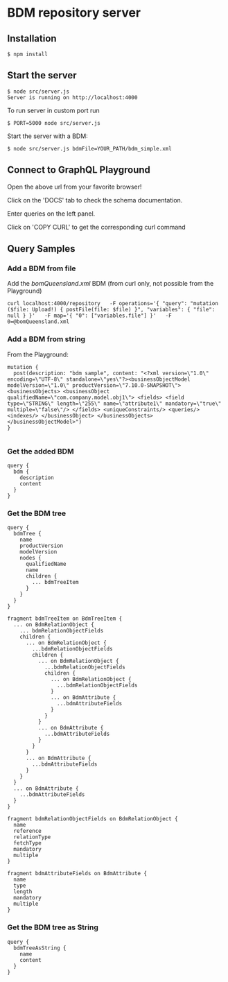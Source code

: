# BDM repository server

## Installation
```
$ npm install
```

## Start the server
```
$ node src/server.js
Server is running on http://localhost:4000
```

To run server in custom port run
```
$ PORT=5000 node src/server.js
```

Start the server with a BDM:
```
$ node src/server.js bdmFile=YOUR_PATH/bdm_simple.xml
```

## Connect to GraphQL Playground

Open the above url from your favorite browser!

Click on the 'DOCS' tab to check the schema documentation.

Enter queries on the left panel.

Click on 'COPY CURL' to get the corresponding curl command


## Query Samples

### Add a BDM from file

Add the _bomQueensland.xml_ BDM (from curl only, not possible from the Playground)

```
curl localhost:4000/repository   -F operations='{ "query": "mutation ($file: Upload!) { postFile(file: $file) }", "variables": { "file": null } }'   -F map='{ "0": ["variables.file"] }'   -F 0=@bomQueensland.xml
```

### Add a BDM from string

From the Playground:

```
mutation {
  post(description: "bdm sample", content: "<?xml version=\"1.0\" encoding=\"UTF-8\" standalone=\"yes\"?><businessObjectModel modelVersion=\"1.0\" productVersion=\"7.10.0-SNAPSHOT\"> <businessObjects> <businessObject qualifiedName=\"com.company.model.obj1\"> <fields> <field type=\"STRING\" length=\"255\" name=\"attribute1\" mandatory=\"true\" multiple=\"false\"/> </fields> <uniqueConstraints/> <queries/> <indexes/> </businessObject> </businessObjects> </businessObjectModel>")
}


```

### Get the added BDM

```
query {
  bdm {
    description
    content
  }
}
```

### Get the BDM tree

```
query {
  bdmTree {
    name
    productVersion
    modelVersion
    nodes {
      qualifiedName
      name
      children {
        ... bdmTreeItem
      }
    }
  }
}

fragment bdmTreeItem on BdmTreeItem {
  ... on BdmRelationObject {
    ... bdmRelationObjectFields
    children {
      ... on BdmRelationObject {
        ...bdmRelationObjectFields
        children {
          ... on BdmRelationObject {
            ...bdmRelationObjectFields
            children {
              ... on BdmRelationObject {
                ...bdmRelationObjectFields
              }
              ... on BdmAttribute {
                ...bdmAttributeFields
              }
            }
          }
          ... on BdmAttribute {
            ...bdmAttributeFields
          }
        }
      }
      ... on BdmAttribute {
        ...bdmAttributeFields
      }
    }
  }
  ... on BdmAttribute {
    ...bdmAttributeFields
  }
}

fragment bdmRelationObjectFields on BdmRelationObject {
  name
  reference
  relationType
  fetchType
  mandatory
  multiple
}

fragment bdmAttributeFields on BdmAttribute {
  name
  type
  length
  mandatory
  multiple
}

```

### Get the BDM tree as String

```
query {
  bdmTreeAsString {
    name
    content 
  }
}
```

